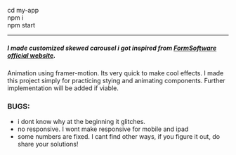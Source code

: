 cd my-app <br> 
npm i <br> 
npm start <br> 
<hr>

##### I made customized skewed carousel i got inspired from [FormSoftware official website](https://www.fromsoftware.jp/jp/).  <br> 

Animation using framer-motion. Its very quick to make cool effects. I made this project simply for practicing stying and animating components. Further implementation will be added if viable. <br> 

### BUGS:
+ i dont know why at the beginning it glitches. 
+ no responsive. I wont make responsive for mobile and ipad
+ some numbers are fixed. I cant find other ways, if you figure it out, do share your solutions!
